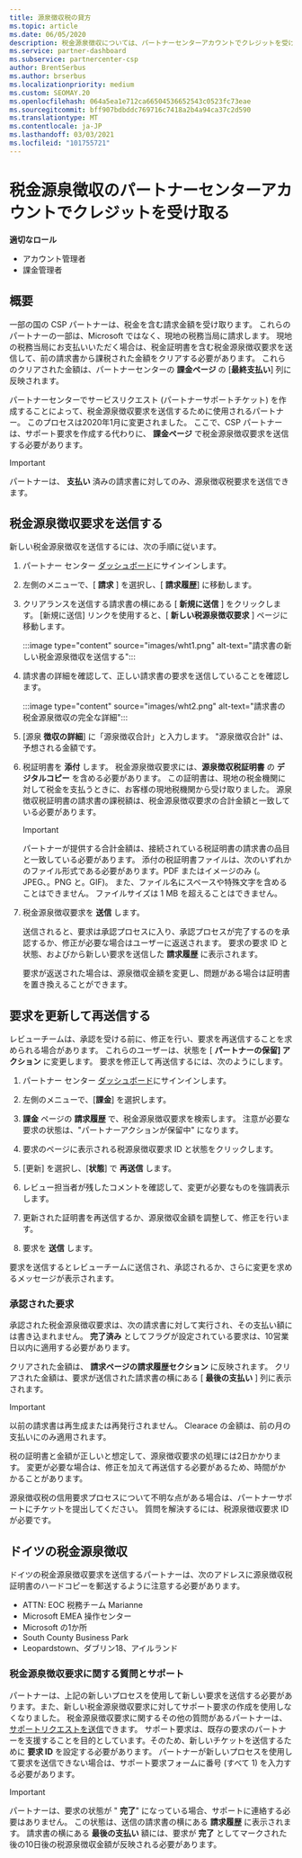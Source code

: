 ```yaml
---
title: 源泉徴収税の貸方
ms.topic: article
ms.date: 06/05/2020
description: 税金源泉徴収については、パートナーセンターアカウントでクレジットを受け取ります。 税金源泉徴収要求を送信する手順についても説明します。
ms.service: partner-dashboard
ms.subservice: partnercenter-csp
author: BrentSerbus
ms.author: brserbus
ms.localizationpriority: medium
ms.custom: SEOMAY.20
ms.openlocfilehash: 064a5ea1e712ca66504536652543c0523fc73eae
ms.sourcegitcommit: bff907bdbddc769716c7418a2b4a94ca37c2d590
ms.translationtype: MT
ms.contentlocale: ja-JP
ms.lasthandoff: 03/03/2021
ms.locfileid: "101755721"
---
```

# <a name="receive-credit-on-your-partner-center-account-for-tax-withholding"></a>税金源泉徴収のパートナーセンターアカウントでクレジットを受け取る

**適切なロール**

- アカウント管理者
- 課金管理者

## <a name="overview"></a>概要

一部の国の CSP パートナーは、税金を含む請求金額を受け取ります。 これらのパートナーの一部は、Microsoft ではなく、現地の税務当局に請求します。 現地の税務当局にお支払いいただく場合は、税金証明書を含む税金源泉徴収要求を送信して、前の請求書から課税された金額をクリアする必要があります。 これらのクリアされた金額は、パートナーセンターの **課金ページ** の [**最終支払い**] 列に反映されます。

パートナーセンターでサービスリクエスト (パートナーサポートチケット) を作成することによって、税金源泉徴収要求を送信するために使用されるパートナー。 このプロセスは2020年1月に変更されました。 ここで、CSP パートナーは、サポート要求を作成する代わりに、 **課金ページ** で税金源泉徴収要求を送信する必要があります。

> [!IMPORTANT]
> パートナーは、 **支払い** 済みの請求書に対してのみ、源泉徴収税要求を送信できます。

## <a name="submit-a-tax-withholding-request"></a>税金源泉徴収要求を送信する

新しい税金源泉徴収を送信するには、次の手順に従います。

1. パートナー センター [ダッシュボード](https://partner.microsoft.com/dashboard/home)にサインインします。

2. 左側のメニューで、[ **請求** ] を選択し、[ **請求履歴**] に移動します。

3. クリアランスを送信する請求書の横にある [ **新規に送信** ] をクリックします。 [新規に送信] リンクを使用すると、[ **新しい税源泉徴収要求** ] ページに移動します。

   :::image type="content" source="images/wht1.png" alt-text="請求書の新しい税金源泉徴収を送信する":::

4. 請求書の詳細を確認して、正しい請求書の要求を送信していることを確認します。

   :::image type="content" source="images/wht2.png" alt-text="請求書の税金源泉徴収の完全な詳細":::

5. [源泉 **徴収の詳細**] に「源泉徴収合計」と入力します。 "源泉徴収合計" は、予想される金額です。

6. 税証明書を **添付** します。 税金源泉徴収要求には、**源泉徴収税証明書** の **デジタルコピー** を含める必要があります。 この証明書は、現地の税金機関に対して税金を支払うときに、お客様の現地税機関から受け取りました。 源泉徴収税証明書の請求書の課税額は、税金源泉徴収要求の合計金額と一致している必要があります。

   > [!IMPORTANT]
   > パートナーが提供する合計金額は、接続されている税証明書の請求書の品目と一致している必要があります。 添付の税証明書ファイルは、次のいずれかのファイル形式である必要があります。PDF またはイメージのみ (。JPEG、。PNG と。GIF)。 また、ファイル名にスペースや特殊文字を含めることはできません。 ファイルサイズは 1 MB を超えることはできません。

7. 税金源泉徴収要求を **送信** します。

   送信されると、要求は承認プロセスに入り、承認プロセスが完了するのを承認するか、修正が必要な場合はユーザーに返送されます。 要求の要求 ID と状態、およびから新しい要求を送信した **請求履歴** に表示されます。

   要求が返送された場合は、源泉徴収金額を変更し、問題がある場合は証明書を置き換えることができます。

## <a name="update-request-and-resubmit"></a>要求を更新して再送信する

レビューチームは、承認を受ける前に、修正を行い、要求を再送信することを求められる場合があります。 これらのユーザーは、状態を [ **パートナーの保留] アクション** に変更します。 要求を修正して再送信するには、次のようにします。

1. パートナー センター [ダッシュボード](https://partner.microsoft.com/dashboard/home)にサインインします。

2. 左側のメニューで、[**課金**] を選択します。

3. **課金** ページの **請求履歴** で、税金源泉徴収要求を検索します。 注意が必要な要求の状態は、"パートナーアクションが保留中" になります。

4. 要求のページに表示される税源泉徴収要求 ID と状態をクリックします。

5. [更新] を選択し、[**状態**] で **再送信** します。

6. レビュー担当者が残したコメントを確認して、変更が必要なものを強調表示します。

7. 更新された証明書を再送信するか、源泉徴収金額を調整して、修正を行います。

8. 要求を **送信** します。

要求を送信するとレビューチームに送信され、承認されるか、さらに変更を求めるメッセージが表示されます。

### <a name="approved-requests"></a>承認された要求

承認された税金源泉徴収要求は、次の請求書に対して実行され、その支払い額には書き込まれません。 **完了済み** としてフラグが設定されている要求は、10営業日以内に適用する必要があります。 

クリアされた金額は、 **請求ページの請求履歴セクション** に反映されます。 クリアされた金額は、要求が送信された請求書の横にある [ **最後の支払い** ] 列に表示されます。

   > [!IMPORTANT]
   > 以前の請求書は再生成または再発行されません。 Clearace の金額は、前の月の支払いにのみ適用されます。

税の証明書と金額が正しいと想定して、源泉徴収要求の処理には2日かかります。 変更が必要な場合は、修正を加えて再送信する必要があるため、時間がかかることがあります。

源泉徴収税の信用要求プロセスについて不明な点がある場合は、パートナーサポートにチケットを提出してください。 質問を解決するには、税源泉徴収要求 ID が必要です。

## <a name="german-tax-withholding"></a>ドイツの税金源泉徴収

ドイツの税金源泉徴収要求を送信するパートナーは、次のアドレスに源泉徴収税証明書のハードコピーを郵送するように注意する必要があります。

- ATTN: EOC 税務チーム Marianne
- Microsoft EMEA 操作センター
- Microsoft の1か所
- South County Business Park
- Leopardstown、ダブリン18、アイルランド

### <a name="questions-and-assistance-for-tax-withholding-requests"></a>税金源泉徴収要求に関する質問とサポート

パートナーは、上記の新しいプロセスを使用して新しい要求を送信する必要があります。また、新しい税金源泉徴収要求に対してサポート要求の作成を使用しなくなりました。 税金源泉徴収要求に関するその他の質問があるパートナーは、 [サポートリクエストを送信](https://partner.microsoft.com/dashboard/support/csp/servicerequests/create?stage=2&topicid=9227afa6-babf-3917-acee-67db7860f5ed)できます。 サポート要求は、既存の要求のパートナーを支援することを目的としています。そのため、新しいチケットを送信するために **要求 ID** を設定する必要があります。 パートナーが新しいプロセスを使用して要求を送信できない場合は、サポート要求フォームに番号 (すべて 1) を入力する必要があります。 

   > [!IMPORTANT]
   > パートナーは、要求の状態が " **完了**" になっている場合、サポートに連絡する必要はありません。 この状態は、送信の請求書の横にある **請求履歴** に表示されます。 請求書の横にある **最後の支払い** 額には、要求が **完了** としてマークされた後の10日後の税源泉徴収金額が反映される必要があります。
